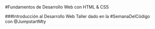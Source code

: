 #Fundamentos de Desarrollo Web con HTML & CSS

###Introducción al Desarrollo Web
Taller dado en la #SemanaDelCódigo con @JumpstartMty
